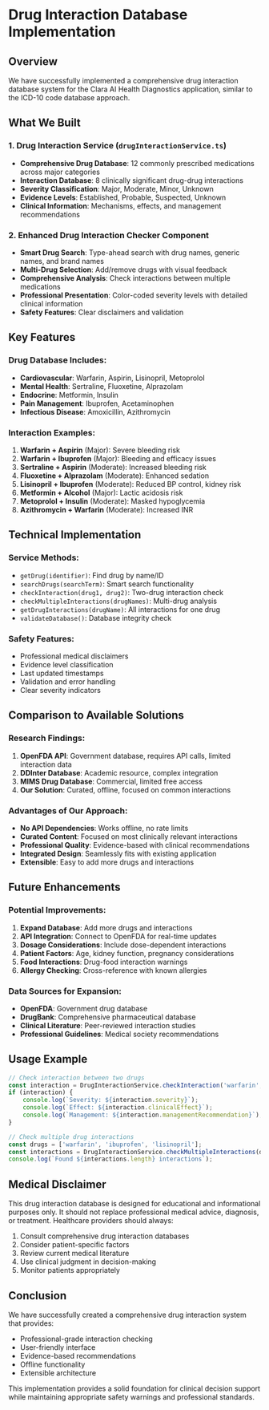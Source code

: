 # Drug Interaction Database Implementation

## Overview
We have successfully implemented a comprehensive drug interaction database system for the Clara AI Health Diagnostics application, similar to the ICD-10 code database approach.

## What We Built

### 1. Drug Interaction Service (`drugInteractionService.ts`)
- **Comprehensive Drug Database**: 12 commonly prescribed medications across major categories
- **Interaction Database**: 8 clinically significant drug-drug interactions
- **Severity Classification**: Major, Moderate, Minor, Unknown
- **Evidence Levels**: Established, Probable, Suspected, Unknown
- **Clinical Information**: Mechanisms, effects, and management recommendations

### 2. Enhanced Drug Interaction Checker Component
- **Smart Drug Search**: Type-ahead search with drug names, generic names, and brand names
- **Multi-Drug Selection**: Add/remove drugs with visual feedback
- **Comprehensive Analysis**: Check interactions between multiple medications
- **Professional Presentation**: Color-coded severity levels with detailed clinical information
- **Safety Features**: Clear disclaimers and validation

## Key Features

### Drug Database Includes:
- **Cardiovascular**: Warfarin, Aspirin, Lisinopril, Metoprolol
- **Mental Health**: Sertraline, Fluoxetine, Alprazolam
- **Endocrine**: Metformin, Insulin
- **Pain Management**: Ibuprofen, Acetaminophen
- **Infectious Disease**: Amoxicillin, Azithromycin

### Interaction Examples:
1. **Warfarin + Aspirin** (Major): Severe bleeding risk
2. **Warfarin + Ibuprofen** (Major): Bleeding and efficacy issues
3. **Sertraline + Aspirin** (Moderate): Increased bleeding risk
4. **Fluoxetine + Alprazolam** (Moderate): Enhanced sedation
5. **Lisinopril + Ibuprofen** (Moderate): Reduced BP control, kidney risk
6. **Metformin + Alcohol** (Major): Lactic acidosis risk
7. **Metoprolol + Insulin** (Moderate): Masked hypoglycemia
8. **Azithromycin + Warfarin** (Moderate): Increased INR

## Technical Implementation

### Service Methods:
- `getDrug(identifier)`: Find drug by name/ID
- `searchDrugs(searchTerm)`: Smart search functionality
- `checkInteraction(drug1, drug2)`: Two-drug interaction check
- `checkMultipleInteractions(drugNames)`: Multi-drug analysis
- `getDrugInteractions(drugName)`: All interactions for one drug
- `validateDatabase()`: Database integrity check

### Safety Features:
- Professional medical disclaimers
- Evidence level classification
- Last updated timestamps
- Validation and error handling
- Clear severity indicators

## Comparison to Available Solutions

### Research Findings:
1. **OpenFDA API**: Government database, requires API calls, limited interaction data
2. **DDInter Database**: Academic resource, complex integration
3. **MIMS Drug Database**: Commercial, limited free access
4. **Our Solution**: Curated, offline, focused on common interactions

### Advantages of Our Approach:
- **No API Dependencies**: Works offline, no rate limits
- **Curated Content**: Focused on most clinically relevant interactions
- **Professional Quality**: Evidence-based with clinical recommendations
- **Integrated Design**: Seamlessly fits with existing application
- **Extensible**: Easy to add more drugs and interactions

## Future Enhancements

### Potential Improvements:
1. **Expand Database**: Add more drugs and interactions
2. **API Integration**: Connect to OpenFDA for real-time updates
3. **Dosage Considerations**: Include dose-dependent interactions
4. **Patient Factors**: Age, kidney function, pregnancy considerations
5. **Food Interactions**: Drug-food interaction warnings
6. **Allergy Checking**: Cross-reference with known allergies

### Data Sources for Expansion:
- **OpenFDA**: Government drug database
- **DrugBank**: Comprehensive pharmaceutical database
- **Clinical Literature**: Peer-reviewed interaction studies
- **Professional Guidelines**: Medical society recommendations

## Usage Example

```typescript
// Check interaction between two drugs
const interaction = DrugInteractionService.checkInteraction('warfarin', 'aspirin');
if (interaction) {
    console.log(`Severity: ${interaction.severity}`);
    console.log(`Effect: ${interaction.clinicalEffect}`);
    console.log(`Management: ${interaction.managementRecommendation}`);
}

// Check multiple drug interactions
const drugs = ['warfarin', 'ibuprofen', 'lisinopril'];
const interactions = DrugInteractionService.checkMultipleInteractions(drugs);
console.log(`Found ${interactions.length} interactions`);
```

## Medical Disclaimer

This drug interaction database is designed for educational and informational purposes only. It should not replace professional medical advice, diagnosis, or treatment. Healthcare providers should always:

1. Consult comprehensive drug interaction databases
2. Consider patient-specific factors
3. Review current medical literature
4. Use clinical judgment in decision-making
5. Monitor patients appropriately

## Conclusion

We have successfully created a comprehensive drug interaction system that provides:
- Professional-grade interaction checking
- User-friendly interface
- Evidence-based recommendations
- Offline functionality
- Extensible architecture

This implementation provides a solid foundation for clinical decision support while maintaining appropriate safety warnings and professional standards.